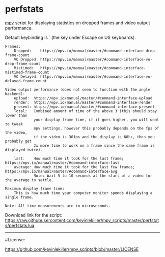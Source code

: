 # perfstats

[mpv](https://mpv.io/) script for displaying statistics on dropped frames and video output performance.

Default keybinding is ` (the key under Escape on US keyboards).

    Frames:
        Dropped:    https://mpv.io/manual/master/#command-interface-drop-frame-count
        VO Dropped: https://mpv.io/manual/master/#command-interface-vo-drop-frame-count
        Mistimed:   https://mpv.io/manual/master/#command-interface-mistimed-frame-count
        VO Delayed: https://mpv.io/manual/master/#command-interface-vo-delayed-frame-count

    Video output performance (does not seem to function with the angle backend):
        upload:  https://mpv.io/manual/master/#command-interface-upload
        render:  https://mpv.io/manual/master/#command-interface-render
        present: https://mpv.io/manual/master/#command-interface-present
        Total:   Combined amount of time of the above 3 (this should stay lower than
                 your display frame time, if it goes higher, you will want to tweak
                 mpv settings, however this probably depends on the fps of the video,
                 if the video is 30fps and the display is 60hz, then you probably get
                 2x more time to work on a frame since the same frame is displayed twice).

        last:    How much time it took for the last frame; https://mpv.io/manual/master/#command-interface-last
        average: How much time it took for the last few frames; https://mpv.io/manual/master/#command-interface-avg
                 Note: Wait 5 to 10 seconds at the start of a video for the average to settle.

    Maximum display frame time:
        This is how much time your computer monitor spends displaying a single frame.

    Note: All time measurements are in microseconds.

Download link for the script: https://raw.githubusercontent.com/kevinlekiller/mpv_scripts/master/perfstats/perfstats.lua

----
#License:

https://github.com/kevinlekiller/mpv_scripts/blob/master/LICENSE
